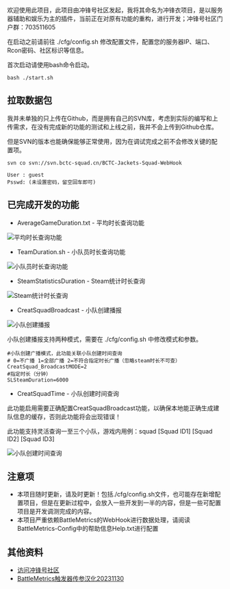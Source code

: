 
欢迎使用此项目，此项目由冲锋号社区发起，我将其命名为冲锋衣项目，是以服务器辅助和娱乐为主的插件，当前正在对原有功能的重构，进行开发；冲锋号社区门户群：703511605

在启动之前请前往 ./cfg/config.sh 修改配置文件，配置您的服务器IP、端口、Rcon密码、社区标识等信息。

首次启动请使用bash命令启动。

```
bash ./start.sh
```

## 拉取数据包
我并未单独的只上传在Github，而是拥有自己的SVN库，考虑到实际的编写和上传需求，在没有完成新的功能的测试和上线之前，我并不会上传到Github仓库。

但是SVN的版本也能确保能够正常使用，因为在调试完成之前不会修改关键的配置项。
```
svn co svn://svn.bctc-squad.cn/BCTC-Jackets-Squad-WebHook

User : guest
Psswd: (未设置密码，留空回车即可)
```

## 已完成开发的功能
* AverageGameDuration.txt - 平均时长查询功能

![平均时长查询功能](https://z1.ax1x.com/2023/12/01/pirOCE6.jpg)
* TeamDuration.sh - 小队员时长查询功能

![小队员时长查询功能](https://z1.ax1x.com/2023/12/01/pirOA8e.jpg)

* SteamStatisticsDuration - Steam统计时长查询

![Steam统计时长查询](https://z1.ax1x.com/2023/12/01/pirOEgH.jpg)

* CreatSquadBroadcast - 小队创建播报

![小队创建播报](https://z1.ax1x.com/2023/12/05/pi61Eb4.png)

小队创建播报支持两种模式，需要在 ./cfg/config.sh 中修改模式和参数。
```
#小队创建广播模式，此功能关联小队创建时间查询
# 0=不广播 1=全部广播 2=不符合指定时长广播（忽略steam时长不可查）
CreatSquad_BroadcastMODE=2
#指定时长（分钟）
SLSteamDuration=6000
```

* CreatSquadTime - 小队创建时间查询

此功能启用需要正确配置CreatSquadBroadcast功能，以确保本地能正确生成建队信息的缓存，否则此功能将会出现错误！

此功能支持灵活查询一至三个小队，游戏内用例：squad [Squad ID1] [Squad ID2] [Squad ID3]

![小队创建时间查询](https://z1.ax1x.com/2023/12/05/pi611KO.jpg)

## 注意项
* 本项目随时更新，请及时更新！包括./cfg/config.sh文件，也可能存在新增配置项目，但是在更新过程中，会放入一些开发到一半的内容，但是一些可配置项目是开发调测完成的内容。
* 本项目严重依赖BattleMetrics的WebHook进行数据处理，请阅读BattleMetrics-Config中的帮助信息Help.txt进行配置

## 其他资料
* [访问冲锋号社区](https://bctc-squad.cn/)
* [BattleMetrics触发器传参汉化20231130](https://docs.qq.com/sheet/DY1BuUkpuVGRMSHh4)
